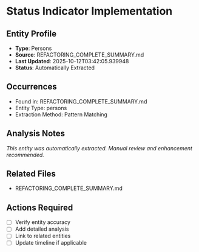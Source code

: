 # Status Indicator Implementation

## Entity Profile
- **Type**: Persons
- **Source**: REFACTORING_COMPLETE_SUMMARY.md
- **Last Updated**: 2025-10-12T03:42:05.939948
- **Status**: Automatically Extracted

## Occurrences
- Found in: REFACTORING_COMPLETE_SUMMARY.md
- Entity Type: persons
- Extraction Method: Pattern Matching

## Analysis Notes
*This entity was automatically extracted. Manual review and enhancement recommended.*

## Related Files
- REFACTORING_COMPLETE_SUMMARY.md

## Actions Required
- [ ] Verify entity accuracy
- [ ] Add detailed analysis
- [ ] Link to related entities
- [ ] Update timeline if applicable
